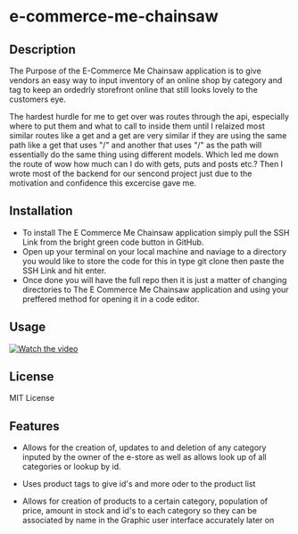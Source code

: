 # e-commerce-me-chainsaw

## Description

The Purpose of the E-Commerce Me Chainsaw application is to give vendors an easy way to input inventory of an online shop by category and tag to keep an ordedrly storefront online that still looks lovely to the customers eye.

The hardest hurdle for me to get over was routes through the api, especially where to put them and what to call to inside them until I relaized most similar routes like a get and a get are very similar if they are using the same path like a get that uses "/" and another that uses "/" as the path will essentially do the same thing using different models. Which led me down the route of wow how much can I do with gets, puts and posts etc.? Then I wrote most of the backend for our sencond project just due to the motivation and confidence this excercise gave me.

## Installation

- To install The E Commerce Me Chainsaw application simply pull the SSH Link from the bright green code button in GitHub.
- Open up your terminal on your local machine and naviage to a directory you would like to store the code for this in type git clone then paste the SSH Link and hit enter.
- Once done you will have the full repo then it is just a matter of changing directories to The E Commerce Me Chainsaw application and using your preffered method for opening it in a code editor.

## Usage

[![Watch the video](./assets/employee.png)](https://drive.google.com/file/d/1DYxfje6TeeZzOhwy2Q7g7kW-QWw-srbj/view)

## License

MIT License

## Features

- Allows for the creation of, updates to and deletion  of any category inputed by the owner of the e-store as well as allows look up of all categories or lookup by id.

- Uses product tags to give id's and more oder to the product list

- Allows for creation of products to a certain category, population of price, amount in stock and id's to each category so they can be associated by name in the Graphic user interface accurately later on